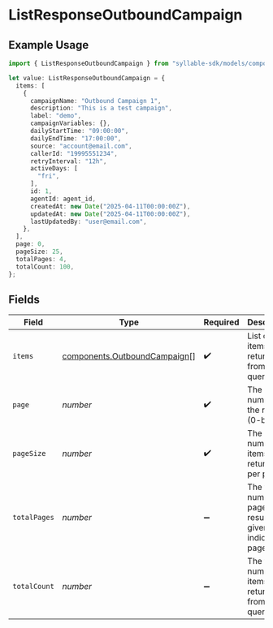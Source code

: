 # ListResponseOutboundCampaign

## Example Usage

```typescript
import { ListResponseOutboundCampaign } from "syllable-sdk/models/components";

let value: ListResponseOutboundCampaign = {
  items: [
    {
      campaignName: "Outbound Campaign 1",
      description: "This is a test campaign",
      label: "demo",
      campaignVariables: {},
      dailyStartTime: "09:00:00",
      dailyEndTime: "17:00:00",
      source: "account@email.com",
      callerId: "19995551234",
      retryInterval: "12h",
      activeDays: [
        "fri",
      ],
      id: 1,
      agentId: agent_id,
      createdAt: new Date("2025-04-11T00:00:00Z"),
      updatedAt: new Date("2025-04-11T00:00:00Z"),
      lastUpdatedBy: "user@email.com",
    },
  ],
  page: 0,
  pageSize: 25,
  totalPages: 4,
  totalCount: 100,
};
```

## Fields

| Field                                                                        | Type                                                                         | Required                                                                     | Description                                                                  | Example                                                                      |
| ---------------------------------------------------------------------------- | ---------------------------------------------------------------------------- | ---------------------------------------------------------------------------- | ---------------------------------------------------------------------------- | ---------------------------------------------------------------------------- |
| `items`                                                                      | [components.OutboundCampaign](../../models/components/outboundcampaign.md)[] | :heavy_check_mark:                                                           | List of items returned from the query                                        |                                                                              |
| `page`                                                                       | *number*                                                                     | :heavy_check_mark:                                                           | The page number of the results (0-based)                                     | 0                                                                            |
| `pageSize`                                                                   | *number*                                                                     | :heavy_check_mark:                                                           | The number of items returned per page                                        | 25                                                                           |
| `totalPages`                                                                 | *number*                                                                     | :heavy_minus_sign:                                                           | The total number of pages of results given the indicated page size           | 4                                                                            |
| `totalCount`                                                                 | *number*                                                                     | :heavy_minus_sign:                                                           | The total number of items returned from the query                            | 100                                                                          |